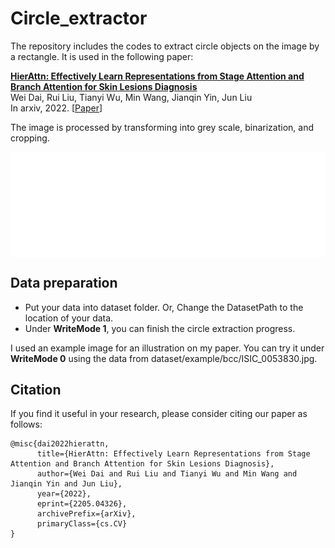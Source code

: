 # Circle_extractor
The repository includes the codes to extract circle objects on the image by a rectangle. It is used in the following paper:

[**HierAttn: Effectively Learn Representations from Stage Attention and Branch Attention for Skin Lesions Diagnosis**](https://arxiv.org/abs/2205.04326)  
Wei Dai, Rui Liu, Tianyi Wu, Min Wang, Jianqin Yin, Jun Liu        
In arxiv, 2022. [[Paper](https://arxiv.org/abs/2205.04326)]

The image is processed by transforming into grey scale, binarization, and cropping.

<p align="left"> <img src=CE.gif align="center" width="1080px">

## Data preparation

- Put your data into dataset folder. Or, Change the DatasetPath to the location of your data.
- Under **WriteMode 1**, you can finish the circle extraction progress.

I used an example image for an illustration on my paper. You can try it under **WriteMode 0** using the data from dataset/example/bcc/ISIC_0053830.jpg.

## Citation

If you find it useful in your research, please consider citing our paper as follows:

```
@misc{dai2022hierattn,
      title={HierAttn: Effectively Learn Representations from Stage Attention and Branch Attention for Skin Lesions Diagnosis}, 
      author={Wei Dai and Rui Liu and Tianyi Wu and Min Wang and Jianqin Yin and Jun Liu},
      year={2022},
      eprint={2205.04326},
      archivePrefix={arXiv},
      primaryClass={cs.CV}
}
```

